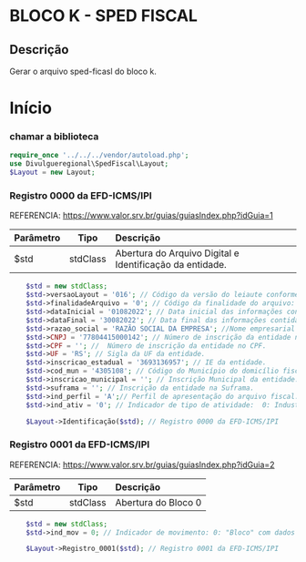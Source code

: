 #  BLOCO K - SPED FISCAL

## Descrição
Gerar o arquivo sped-ficasl do bloco k.

# Início

### chamar a biblioteca

```php
require_once '../../../vendor/autoload.php';
use Divulgueregional\SpedFiscal\Layout;
$Layout = new Layout;
```

### Registro 0000 da EFD-ICMS/IPI
REFERENCIA: https://www.valor.srv.br/guias/guiasIndex.php?idGuia=1

| Parâmetro | Tipo | Descrição |
| :--- | :---: | :--- |
| $std | stdClass | Abertura do Arquivo Digital e Identificação da entidade. |

```php
    $std = new stdClass;
    $std->versaoLayout = '016'; // Código da versão do leiaute conforme a Tabela indicada no Ato Cotepe.
    $std->finalidadeArquivo = '0'; // Código da finalidade do arquivo: 0: Remessa do arquivo original; ou 1: Remessa do arquivo substituto.
    $std->dataInicial = '01082022'; // Data inicial das informações contidas no arquivo.
    $std->dataFinal = '30082022'; // Data final das informações contidas no arquivo.
    $std->razao_social = 'RAZÃO SOCIAL DA EMPRESA'; //Nome empresarial da entidade.
    $std->CNPJ = '77804415000142'; // Número de inscrição da entidade no CNPJ.
    $std->CPF = ''; // 	Número de inscrição da entidade no CPF.
    $std->UF = 'RS'; // Sigla da UF da entidade.
    $std->inscricao_estadual = '3693136957'; // IE da entidade.
    $std->cod_mun = '4305108'; // Código do Município do domicílio fiscal da entidade
    $std->inscricao_municipal = ''; // Inscrição Municipal da entidade.
    $std->suframa = ''; // Inscrição da entidade na Suframa.
    $std->ind_perfil = 'A';// Perfil de apresentação do arquivo fiscal: A: Perfil A; B: Perfil B; C: Perfil C.
    $std->ind_ativ = '0'; // Indicador de tipo de atividade:  0: Industrial ou equiparado a industrial; ou 1: Outros

    $Layout->Identificação($std); // Registro 0000 da EFD-ICMS/IPI

```


### Registro 0001 da EFD-ICMS/IPI
REFERENCIA: https://www.valor.srv.br/guias/guiasIndex.php?idGuia=2

| Parâmetro | Tipo | Descrição |
| :--- | :---: | :--- |
| $std | stdClass | Abertura do Bloco 0 |

```php
    $std = new stdClass;
    $std->ind_mov = 0; // Indicador de movimento: 0: "Bloco" com dados informados; ou 1: "Bloco" sem dados informados.

    $Layout->Registro_0001($std); // Registro 0001 da EFD-ICMS/IPI

```